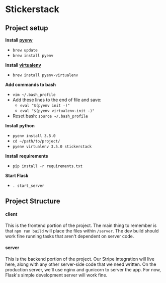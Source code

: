 # Stickerstack

## Project setup

**Install [pyenv](https://github.com/yyuu/pyenv)**
- `brew update`
- `brew install pyenv`

**Install [virtualenv](https://github.com/yyuu/pyenv-virtualenv)**
- `brew install pyenv-virtualenv`

**Add commands to bash**
- `vim ~/.bash_profile`
- Add these lines to the end of file and save:
    - `eval "$(pyenv init -)"`
    - `eval "$(pyenv virtualenv-init -)"`
- Reset bash: `source ~/.bash_profile`

**Install python**
- `pyenv install 3.5.0`
- `cd ~/path/to/project/`
- `pyenv virtualenv 3.5.0 stickerstack`

**Install requirements**
- `pip install -r requirements.txt`

**Start Flask**
- `. start_server`



## Project Structure

#### client
This is the frontend portion of the project. The main thing to remember is that `npm run build` will place the files
within `/server`. The dev build should work fine running tasks that aren't dependent on server code.

#### server
This is the backend portion of the project. Our Stripe integration will live here, along with any other server-side
code that we need written. On the production server, we'll use nginx and gunicorn to server the app. For now, Flask's
simple development server will work fine.
